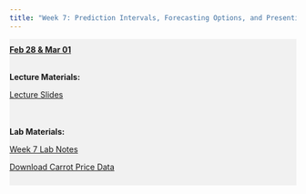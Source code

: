 ```yaml
---
title: "Week 7: Prediction Intervals, Forecasting Options, and Presenting in Tableau"
---
```


<div style="background-color:rgba(0, 0, 0, 0.0470588); text-align:left; vertical-align: middle; padding:10px 0;">
<b><u>Feb 28 & Mar 01</u></b> <br> <br>

<b>Lecture Materials:</b> <br>


<a  href="/materials/unit_01/week_03/lecture_01_week_03.html" target="_blank">Lecture Slides</a> <br> <br><br>


<b>Lab Materials:</b> <br>

<a  href="/materials/unit_01/week_03/lab_01_week_03.html" target="_blank">Week 7 Lab Notes</a> <br> 

<a  href="/materials/unit_01/inputs/carrots_prices.csv" download>Download Carrot Price Data</a> <br>




</div>

<br> 